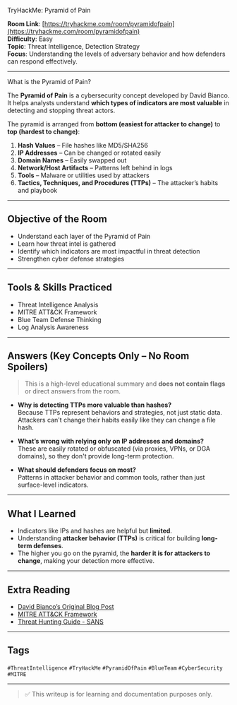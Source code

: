  TryHackMe: Pyramid of Pain

**Room Link**: [https://tryhackme.com/room/pyramidofpain](https://tryhackme.com/room/pyramidofpain)  
**Difficulty**: Easy  
**Topic**: Threat Intelligence, Detection Strategy  
**Focus**: Understanding the levels of adversary behavior and how defenders can respond effectively.

---

 What is the Pyramid of Pain?

The **Pyramid of Pain** is a cybersecurity concept developed by David Bianco. It helps analysts understand **which types of indicators are most valuable** in detecting and stopping threat actors.

The pyramid is arranged from **bottom (easiest for attacker to change)** to **top (hardest to change)**:

1. **Hash Values** – File hashes like MD5/SHA256  
2. **IP Addresses** – Can be changed or rotated easily  
3. **Domain Names** – Easily swapped out  
4. **Network/Host Artifacts** – Patterns left behind in logs  
5. **Tools** – Malware or utilities used by attackers  
6. **Tactics, Techniques, and Procedures (TTPs)** – The attacker’s habits and playbook

---

##  Objective of the Room

- Understand each layer of the Pyramid of Pain  
- Learn how threat intel is gathered  
- Identify which indicators are most impactful in threat detection  
- Strengthen cyber defense strategies

---

##  Tools & Skills Practiced

- Threat Intelligence Analysis  
- MITRE ATT&CK Framework  
- Blue Team Defense Thinking  
- Log Analysis Awareness  

---

##  Answers (Key Concepts Only – No Room Spoilers)

> This is a high-level educational summary and **does not contain flags** or direct answers from the room.

- **Why is detecting TTPs more valuable than hashes?**  
  Because TTPs represent behaviors and strategies, not just static data. Attackers can't change their habits easily like they can change a file hash.

- **What’s wrong with relying only on IP addresses and domains?**  
  These are easily rotated or obfuscated (via proxies, VPNs, or DGA domains), so they don't provide long-term protection.

- **What should defenders focus on most?**  
  Patterns in attacker behavior and common tools, rather than just surface-level indicators.

---

##  What I Learned

- Indicators like IPs and hashes are helpful but **limited**.
- Understanding **attacker behavior (TTPs)** is critical for building **long-term defenses**.
- The higher you go on the pyramid, the **harder it is for attackers to change**, making your detection more effective.

---

## Extra Reading

- [David Bianco’s Original Blog Post](https://detect-respond.blogspot.com/2013/03/the-pyramid-of-pain.html)  
- [MITRE ATT&CK Framework](https://attack.mitre.org/)  
- [Threat Hunting Guide - SANS](https://www.sans.org/white-papers/)

---

##  Tags

`#ThreatIntelligence` `#TryHackMe` `#PyramidOfPain` `#BlueTeam` `#CyberSecurity` `#MITRE`

---

> ✅ This writeup is for learning and documentation purposes only.
